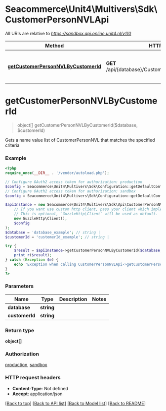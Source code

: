 # Seacommerce\Unit4\Multivers\Sdk\CustomerPersonNVLApi

All URIs are relative to *https://sandbox.api.online.unit4.nl/v110*

Method | HTTP request | Description
------------- | ------------- | -------------
[**getCustomerPersonNVLByCustomerId**](CustomerPersonNVLApi.md#getCustomerPersonNVLByCustomerId) | **GET** /api/{database}/CustomerPersonNVL/{customerId} | Gets a name value list of CustomerPersonNVL that matches the specified criteria


# **getCustomerPersonNVLByCustomerId**
> object[] getCustomerPersonNVLByCustomerId($database, $customerId)

Gets a name value list of CustomerPersonNVL that matches the specified criteria

### Example
```php
<?php
require_once(__DIR__ . '/vendor/autoload.php');

// Configure OAuth2 access token for authorization: production
$config = Seacommerce\Unit4\Multivers\Sdk\Configuration::getDefaultConfiguration()->setAccessToken('YOUR_ACCESS_TOKEN');
// Configure OAuth2 access token for authorization: sandbox
$config = Seacommerce\Unit4\Multivers\Sdk\Configuration::getDefaultConfiguration()->setAccessToken('YOUR_ACCESS_TOKEN');

$apiInstance = new Seacommerce\Unit4\Multivers\Sdk\Api\CustomerPersonNVLApi(
    // If you want use custom http client, pass your client which implements `GuzzleHttp\ClientInterface`.
    // This is optional, `GuzzleHttp\Client` will be used as default.
    new GuzzleHttp\Client(),
    $config
);
$database = 'database_example'; // string | 
$customerId = 'customerId_example'; // string | 

try {
    $result = $apiInstance->getCustomerPersonNVLByCustomerId($database, $customerId);
    print_r($result);
} catch (Exception $e) {
    echo 'Exception when calling CustomerPersonNVLApi->getCustomerPersonNVLByCustomerId: ', $e->getMessage(), PHP_EOL;
}
?>
```

### Parameters

Name | Type | Description  | Notes
------------- | ------------- | ------------- | -------------
 **database** | **string**|  |
 **customerId** | **string**|  |

### Return type

**object[]**

### Authorization

[production](../../README.md#production), [sandbox](../../README.md#sandbox)

### HTTP request headers

 - **Content-Type**: Not defined
 - **Accept**: application/json

[[Back to top]](#) [[Back to API list]](../../README.md#documentation-for-api-endpoints) [[Back to Model list]](../../README.md#documentation-for-models) [[Back to README]](../../README.md)

